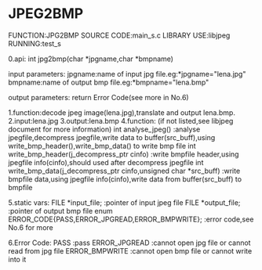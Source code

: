 # JPEG2BMP
FUNCTION:JPG2BMP
SOURCE CODE:main_s.c
LIBRARY USE:libjpeg
RUNNING:test_s


0.api:
int jpg2bmp(char *jpgname,char *bmpname)

input parameters:
jpgname:name of input jpg file.eg:*jpgname="lena.jpg"
bmpname:name of output bmp file.eg:*bmpname="lena.bmp"

output parameters:
return Error Code(see more in No.6)


1.function:decode jpeg image(lena.jpg),translate and output lena.bmp.
2.input:lena.jpg
3.output:lena.bmp
4.function:
(if not listed,see libjpeg document for more information)
int analyse_jpeg()								:analyse jpegfile,decompress jpegfile,write data to buffer(src_buff),using write_bmp_header(),write_bmp_data() to write bmp file
int write_bmp_header(j_decompress_ptr cinfo)						:write bmpfile header,using jpegfile info(cinfo),should used after decompress jpegfile
int write_bmp_data(j_decompress_ptr cinfo,unsigned char *src_buff)	:write bmpfile data,using jpegfile info(cinfo),write data from buffer(src_buff) to bmpfile

5.static vars:
FILE *input_file;										:pointer of input jpeg file
FILE *output_file;										:pointer of output bmp file
enum ERROR_CODE{PASS,ERROR_JPGREAD,ERROR_BMPWRITE};		:error code,see No.6 for more

6.Error Code:
PASS				:pass
ERROR_JPGREAD		:cannot open jpg file or cannot read from jpg file
ERROR_BMPWRITE		:cannot open bmp file or cannot write into it

